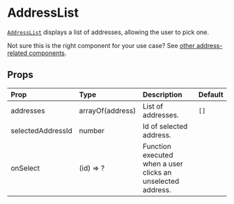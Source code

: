 # AddressList

[`AddressList`](https://github.com/zakness/birchbox-gitbook/tree/1ad9356b440d8ffd191f6222475ef6f0c15444b0/src/components/Addresses/AddressList/index.js) displays a list of addresses, allowing the user to pick one.

Not sure this is the right component for your use case? See [other address-related components](../guides/addresses.md).

## Props

| Prop | Type | Description | Default |
| :--- | :--- | :--- | :--- |
| addresses | arrayOf\(address\) | List of addresses. | `[]` |
| selectedAddressId | number | Id of selected address. |  |
| onSelect | \(id\) =&gt; ? | Function executed when a user clicks an unselected address. |  |

